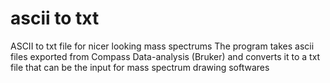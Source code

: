 # ascii to txt
 ASCII to txt file for nicer looking mass spectrums
The program takes ascii files exported from Compass Data-analysis (Bruker) and converts it to a txt file that can be the input for mass spectrum drawing softwares
